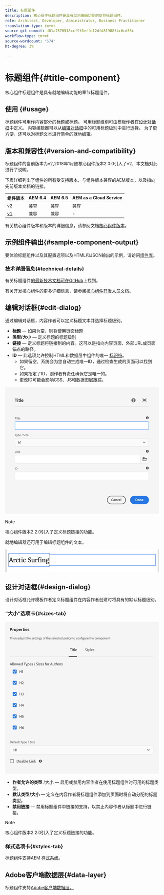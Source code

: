 ```yaml
---
title: 标题组件
description: 核心组件标题组件是具有就地编辑功能的章节标题组件。
role: Architect, Developer, Administrator, Business Practitioner
translation-type: tm+mt
source-git-commit: d01a7576518ccf9f0effd12dfd8198854c6cd55c
workflow-type: tm+mt
source-wordcount: '574'
ht-degree: 3%

---
```



# 标题组件{#title-component}

核心组件标题组件是具有就地编辑功能的章节标题组件。

## 使用 {#usage}

标题组件可用作内容部分的标题或标题。 可用标题级别可由模板作者在[设计对话框](#design-dialog)中定义。 内容编辑器可以从[编辑对话框](#edit-dialog)中的可用标题级别中进行选择。 为了更方便，还可以对标题文本进行简单的就地编辑。

## 版本和兼容性{#version-and-compatibility}

标题组件的当前版本为v2,2018年1月随核心组件版本2.0.0引入了v2，本文档对此进行了说明。

下表详细列出了组件的所有受支持版本、与组件版本兼容的AEM版本，以及指向先前版本文档的链接。

| 组件版本 | AEM 6.4 | AEM 6.5 | AEM as a Cloud Service |
|---|---|---|---|
| v2 | 兼容 | 兼容 | 兼容 |
| [v1](v1/title-v1.md) | 兼容 | 兼容 | - |

有关核心组件版本和版本的详细信息，请参阅文档[核心组件版本](/help/versions.md)。

## 示例组件输出{#sample-component-output}

要体验标题组件以及其配置选项以及HTML和JSON输出的示例，请访问[组件库](https://adobe.com/go/aem_cmp_library_title)。

### 技术详细信息{#technical-details}

有关标题组件[的最新技术文档可在GitHub](https://adobe.com/go/aem_cmp_tech_title_v2)上找到。

有关开发核心组件的更多详细信息，请参阅[核心组件开发人员文档](/help/developing/overview.md)。

## 编辑对话框{#edit-dialog}

通过编辑对话框，内容作者可以定义标题文本并选择标题级别。

* **标题**  — 如果为空，则将使用页面标题
* **类型/大小**  — 定义标题的标题级别
* **链接**  — 定义标题将链接到的内容。这可以是指向内容页面、外部URL或页面锚点的路径。
* **ID**  — 此选项允许控制HTML和数据层中组件的唯一 [标识符](/help/developing/data-layer/overview.md)。
   * 如果留空，系统会为您自动生成唯一ID，通过检查生成的页面可以找到它。
   * 如果指定了ID，则作者有责任确保它是唯一的。
   * 更改ID可能会影响CSS、JS和数据图层跟踪。

![标题组件的编辑对话框](/help/assets/title-edit.png)

>[!NOTE]
>
>核心组件版本2.2.0引入了定义标题链接的功能。

就地编辑器还可用于编辑标题组件的文本。

![标题组件的就地编辑](/help/assets/title-edit-inline.png)

## 设计对话框{#design-dialog}

设计对话框允许模板作者定义标题组件在内容作者创建时将具有的默认标题级别。

### “大小”选项卡{#sizes-tab}

![标题组件的设计对话框](/help/assets/title-design.png)

* **作者允许的类型** /大小 — 启用或禁用内容作者在使用标题组件时可用的标题类型。
* **默认类型/大小** — 定义在内容作者将标题组件添加到页面时将自动分配的标题类型。
* **禁用链接** — 禁用标题组件中链接的支持，以禁止内容作者从标题中进行链接。

>[!NOTE]
>
>核心组件版本2.2.0引入了定义标题链接的功能。

### 样式选项卡{#styles-tab}

标题组件支持AEM [样式系统](/help/get-started/authoring.md#component-styling)。

## Adobe客户端数据层{#data-layer}

标题组件支持[Adobe客户端数据层。](/help/developing/data-layer/overview.md)
